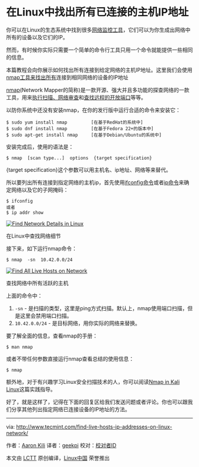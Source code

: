 在Linux中找出所有已连接的主机IP地址
============================================================

你可以在Linux的生态系统中找到很多[网络监控工具][1]，它们可以为你生成出网络中所有的设备以及它们的IP。

然而，有时候你实际只需要一个简单的命令行工具只用一个命令就能提供一些相同的信息。

本篇教程会向你展示如何找出所有连接到给定网络的主机IP地址。这里我们会使用[nmap工具来找出所有][2]连接到相同网络的设备的IP地址

[nmap][3](Network Mapper的简称)是一款开源、强大并且多功能的探查网络的一款工具，用来[执行扫描、网络审查][4]和[查找远程的开放端口][5]等等。

以防你系统中还没有安装nmap，在你的发行版中运行合适的命令来安装它：

```
$ sudo yum install nmap         [在基于RedHat的系统中]
$ sudo dnf install nmap         [在基于Fedora 22+的版本中]
$ sudo apt-get install nmap     [在基于Debian/Ubuntu的系统中]
```

安装完成后，使用的语法是：

```
$ nmap  [scan type...]  options  {target specification}
```

{target specification}这个参数可以用主机名、ip地址、网络等来替代。

所以要列出所有连接到指定网络的主机ip，首先使用[ifconfig命令][6]或者[ip命令][7]来确定网络以及它的子网掩码：

```
$ ifconfig
或者
$ ip addr show
```
[
 ![Find Network Details in Linux](http://www.tecmint.com/wp-content/uploads/2016/11/Find-Network-Details-in-Linux.png) 
][8]

在Linux中查找网络细节

接下来，如下运行nmap命令：

```
$ nmap  -sn  10.42.0.0/24
```
[
 ![Find All Live Hosts on Network](http://www.tecmint.com/wp-content/uploads/2016/11/Find-All-Live-Hosts-on-Network.png) 
][9]

查找网络中所有活跃的主机

上面的命令中：

1. `-sn` - 是扫描的类型，这里是ping方式扫描。默认上，nmap使用端口扫描，但是这里会禁用端口扫描。
2. `10.42.0.0/24` - 是目标网络，用你实际的网络来替换。

要了解全面的信息，查看nmap的手册：

```
$ man nmap
```

或者不带任何参数直接运行nmap查看总结的使用信息：

```
$ nmap
```

额外地，对于有兴趣学习Linux安全扫描技术的人，你可以阅读[Nmap in Kali Linux][10]这篇实践指导。

好了，就是这样了，记得在下面的回复区给我们发送问题或者评论。你也可以跟我们分享其他列出指定网络已连接设备的IP地址的方法。

--------------------------------------------------------------------------------

via: http://www.tecmint.com/find-live-hosts-ip-addresses-on-linux-network/

作者：[Aaron Kili][a]
译者：[geekpi](https://github.com/geekpi)
校对：[校对者ID](https://github.com/校对者ID)

本文由 [LCTT](https://github.com/LCTT/TranslateProject) 原创编译，[Linux中国](https://linux.cn/) 荣誉推出

[a]:http://www.tecmint.com/author/aaronkili/
[1]:http://www.tecmint.com/command-line-tools-to-monitor-linux-performance/
[2]:http://www.tecmint.com/nmap-network-security-scanner-in-kali-linux/
[3]:http://www.tecmint.com/nmap-command-examples/
[4]:http://www.tecmint.com/audit-network-performance-security-and-troubleshooting-in-linux/
[5]:http://www.tecmint.com/find-open-ports-in-linux/
[6]:http://www.tecmint.com/ifconfig-command-examples/
[7]:http://www.tecmint.com/ip-command-examples/
[8]:http://www.tecmint.com/wp-content/uploads/2016/11/Find-Network-Details-in-Linux.png
[9]:http://www.tecmint.com/wp-content/uploads/2016/11/Find-All-Live-Hosts-on-Network.png
[10]:http://www.tecmint.com/nmap-network-security-scanner-in-kali-linux/
